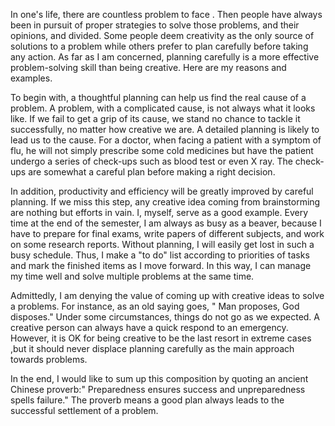 In one's life, there are countless problem to face . Then people have always been in pursuit of proper  strategies to solve those problems, and their opinions, and divided. Some people deem creativity as the only source of solutions  to a problem while others prefer to plan carefully before taking any action. As far as I am concerned, planning carefully is a more effective problem-solving skill than being creative. Here are my reasons and examples.

To begin with, a thoughtful planning can help us find the real cause of a problem. A problem, with a complicated cause, is not always what it looks like. If we fail to get a grip of its cause, we stand no chance to tackle it successfully, no matter how creative we are. A detailed planning is likely to lead us to the cause. For a doctor, when facing a patient with a symptom of flu, he will not simply prescribe some cold medicines but have the patient undergo a series of check-ups such as blood test or even X ray. The check-ups are somewhat a careful plan before making a right decision.

In addition, productivity and efficiency will be greatly improved by careful planning. If we miss this step, any creative idea coming from brainstorming are nothing but efforts in vain. I, myself, serve as a good example. Every time at the end of the semester, I am  always as busy as a beaver, because I have to prepare for final exams, write papers of different subjects, and work on  some research reports. Without planning, I will easily get lost in such a busy schedule. Thus, I make a "to do" list according to priorities of tasks and mark the finished items as I move forward. In this way, I can manage my time well and solve multiple problems at the same time.

Admittedly, I am denying the value of coming up with creative ideas to solve a problems. For instance, as an old saying goes, " Man proposes, God disposes." Under some circumstances, things do not go as we expected. A creative person can always have a quick respond to an emergency. However, it is OK for being creative to be the last resort in extreme cases ,but it should never displace planning carefully as the main approach towards problems. 

In the end, I would like to sum up this composition by quoting an ancient Chinese proverb:" Preparedness ensures success and unpreparedness spells failure." The proverb means a good plan always leads to the successful settlement of a problem.